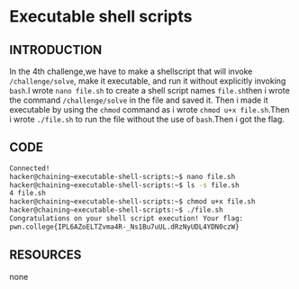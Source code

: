 # Executable shell scripts
## INTRODUCTION 
In the 4th challenge,we have to make a shellscript that will invoke `/challenge/solve`, make it executable, and run it without explicitly invoking `bash`.I wrote 
`nano file.sh` to create a shell script names `file.sh`then i wrote the command `/challenge/solve` in the file and saved it. Then i made it executable by using the `chmod` command as i wrote `chmod u+x file.sh`.Then i wrote `./file.sh` to run the file without the use of `bash`.Then i got the flag.
## CODE
```BASH 
Connected!                                                                        
hacker@chaining~executable-shell-scripts:~$ nano file.sh
hacker@chaining~executable-shell-scripts:~$ ls -s file.sh
4 file.sh
hacker@chaining~executable-shell-scripts:~$ chmod u+x file.sh
hacker@chaining~executable-shell-scripts:~$ ./file.sh
Congratulations on your shell script execution! Your flag:
pwn.college{IPL6AZoELTZvma4R-_Ns1Bu7uUL.dRzNyUDL4YDN0czW}
```
## RESOURCES
none
